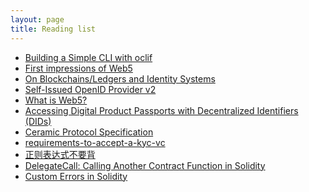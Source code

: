 ```yaml
---
layout: page
title: Reading list
---
```


- [ Building a Simple CLI with oclif](https://hackernoon.com/building-a-simple-cli-with-oclif) <br />
- [ First impressions of Web5](https://educatedguesswork.org/posts/web5-first-impressions/) <br />
- [ On Blockchains/Ledgers and Identity Systems](https://educatedguesswork.org/posts/blockchain-identity/) <br />
- [ Self-Issued OpenID Provider v2](https://openid.net/specs/openid-connect-self-issued-v2-1_0.html) <br />
- [ What is Web5?](https://developer.tbd.website/blog/what-is-web5/) <br />
- [ Accessing Digital Product Passports with Decentralized Identifiers (DIDs)](https://medium.com/spherity/accessing-digital-product-passports-with-decentralized-identifiers-dids-175ca455cee3) <br />
- [ Ceramic Protocol Specification](https://github.com/ceramicnetwork/ceramic/blob/main/SPECIFICATION.md#ceramic-protocol-specification) <br />
- [ requirements-to-accept-a-kyc-vc ](https://github.com/TBD54566975/credentials-working-group/blob/main/work_items/kyc-vcs/requirements-to-accept-a-kyc-vc.md) <br />
- [正则表达式不要背](https://juejin.cn/post/6844903845227659271) <br />
- [DelegateCall: Calling Another Contract Function in Solidity](https://medium.com/coinmonks/delegatecall-calling-another-contract-function-in-solidity-b579f804178c)
- [Custom Errors in Solidity](https://blog.soliditylang.org/2021/04/21/custom-errors/)
